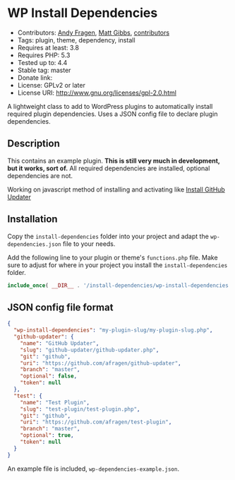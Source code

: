 # WP Install Dependencies
* Contributors: [Andy Fragen](https://github.com/afragen), [Matt Gibbs](https://github.com/mgibbs189), [contributors](https://github.com/afragen/github-updater/graphs/contributors)
* Tags: plugin, theme, dependency, install
* Requires at least: 3.8
* Requires PHP: 5.3
* Tested up to: 4.4
* Stable tag: master
* Donate link: 
* License: GPLv2 or later
* License URI: http://www.gnu.org/licenses/gpl-2.0.html

A lightweight class to add to WordPress plugins to automatically install required plugin dependencies. Uses a JSON config file to declare plugin dependencies.

## Description

This contains an example plugin. **This is still very much in development, but it works, sort of.** All required dependencies are installed, optional dependencies are not.

Working on javascript method of installing and activating like [Install GitHub Updater](https://github.com/mgibbs189/install-github-updater)

## Installation

Copy the `install-dependencies` folder into your project and adapt the `wp-dependencies.json` file to your needs.

Add the following line to your plugin or theme's `functions.php` file. Make sure to adjust for where in your project you install the `install-dependencies` folder.

```php
include_once( __DIR__ . '/install-dependencies/wp-install-dependencies.php' );
```

## JSON config file format

```json
{
  "wp-install-dependencies": "my-plugin-slug/my-plugin-slug.php",
  "github-updater": {
    "name": "GitHub Updater",
    "slug": "github-updater/github-updater.php",
    "git": "github",
    "uri": "https://github.com/afragen/github-updater",
    "branch": "master",
    "optional": false,
    "token": null
  },
  "test": {
    "name": "Test Plugin",
    "slug": "test-plugin/test-plugin.php",
    "git": "github",
    "uri": "https://github.com/afragen/test-plugin",
    "branch": "master",
    "optional": true,
    "token": null
  }
}
```
An example file is included, `wp-dependencies-example.json`.
